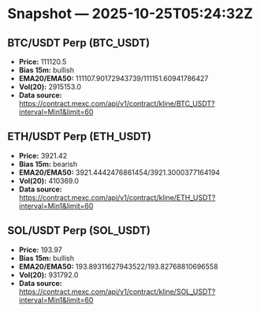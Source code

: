 # Snapshot — 2025-10-25T05:24:32Z

## BTC/USDT Perp (BTC_USDT)
- **Price:** 111120.5
- **Bias 15m:** bullish
- **EMA20/EMA50:** 111107.90172943739/111151.60941786427
- **Vol(20):** 2915153.0
- **Data source:** https://contract.mexc.com/api/v1/contract/kline/BTC_USDT?interval=Min1&limit=60

## ETH/USDT Perp (ETH_USDT)
- **Price:** 3921.42
- **Bias 15m:** bearish
- **EMA20/EMA50:** 3921.4442476861454/3921.3000377164194
- **Vol(20):** 410369.0
- **Data source:** https://contract.mexc.com/api/v1/contract/kline/ETH_USDT?interval=Min1&limit=60

## SOL/USDT Perp (SOL_USDT)
- **Price:** 193.97
- **Bias 15m:** bullish
- **EMA20/EMA50:** 193.89311627943522/193.82768810696558
- **Vol(20):** 931792.0
- **Data source:** https://contract.mexc.com/api/v1/contract/kline/SOL_USDT?interval=Min1&limit=60
